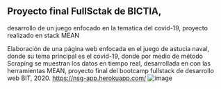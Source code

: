 ## Proyecto final FullSctak de BICTIA,
desarrollo de un juego enfocado en la tematica del covid-19, proyecto realizado en stack MEAN

Elaboración de una página web enfocada en el juego de astucia naval, donde su tema principal es el covid-19, donde por medio de método Scraping se muestran los datos en tiempo real, desarrollada en con las herramientas MEAN, proyecto final del bootcamp fullstack de desarrollo web BIT, 2020.
https://nsg-app.herokuapp.com/
![image](https://user-images.githubusercontent.com/60445489/122625354-5ec4d200-d06a-11eb-8a6e-814283c44799.png)
